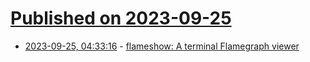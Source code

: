 # [Published on 2023-09-25](index.md)

* [2023-09-25, 04:33:16](https://lobste.rs/s/qb44v1/flameshow_terminal_flamegraph_viewer) - [flameshow: A terminal Flamegraph viewer](https://github.com/laixintao/flameshow)
